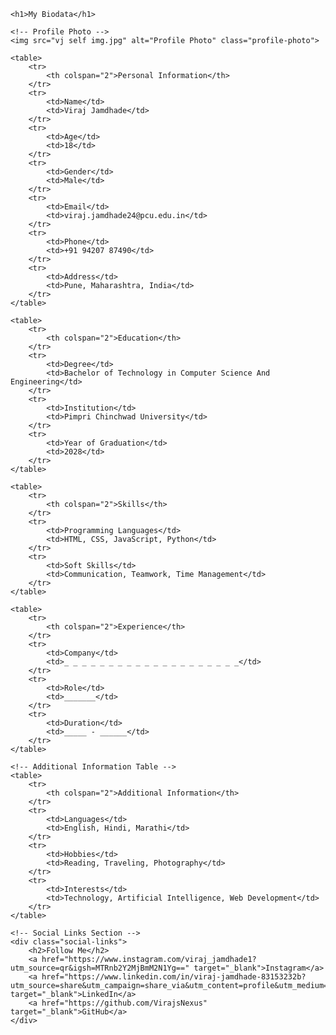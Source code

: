 <!DOCTYPE html>
<html lang="en">
<head>
    <meta charset="UTF-8">
    <meta name="viewport" content="width=device-width, initial-scale=1.0">
    <title>Biodata</title>
    <style>
        table {
            width: 100%;
            border-collapse: collapse;
            margin: 20px 0;
        }
        th, td {
            padding: 10px;
            text-align: left;
            border: 1px solid #ddd;
        }
        th {
            background-color: #f2f2f2;
        }
        h1 {
            text-align: center;
        }
        .profile-photo {
            width: 150px; /* Adjust size of the image */
            height: 150px;
            border-radius: 50%; /* Makes the image circular */
            display: block;
            margin-left: auto;
            margin-right: auto;
        }
        .social-links {
            text-align: center;
            margin-top: 20px;
        }
        .social-links a {
            text-decoration: none;
            margin: 0 15px;
            font-size: 20px;
            color: #000;
        }
    </style>
</head>
<body>

    <h1>My Biodata</h1>

    <!-- Profile Photo -->
    <img src="vj self img.jpg" alt="Profile Photo" class="profile-photo">

    <table>
        <tr>
            <th colspan="2">Personal Information</th>
        </tr>
        <tr>
            <td>Name</td>
            <td>Viraj Jamdhade</td>
        </tr>
        <tr>
            <td>Age</td>
            <td>18</td>
        </tr>
        <tr>
            <td>Gender</td>
            <td>Male</td>
        </tr>
        <tr>
            <td>Email</td>
            <td>viraj.jamdhade24@pcu.edu.in</td>
        </tr>
        <tr>
            <td>Phone</td>
            <td>+91 94207 87490</td>
        </tr>
        <tr>
            <td>Address</td>
            <td>Pune, Maharashtra, India</td>
        </tr>
    </table>

    <table>
        <tr>
            <th colspan="2">Education</th>
        </tr>
        <tr>
            <td>Degree</td>
            <td>Bachelor of Technology in Computer Science And Engineering</td>
        </tr>
        <tr>
            <td>Institution</td>
            <td>Pimpri Chinchwad University</td>
        </tr>
        <tr>
            <td>Year of Graduation</td>
            <td>2028</td>
        </tr>
    </table>

    <table>
        <tr>
            <th colspan="2">Skills</th>
        </tr>
        <tr>
            <td>Programming Languages</td>
            <td>HTML, CSS, JavaScript, Python</td>
        </tr>
        <tr>
            <td>Soft Skills</td>
            <td>Communication, Teamwork, Time Management</td>
        </tr>
    </table>

    <table>
        <tr>
            <th colspan="2">Experience</th>
        </tr>
        <tr>
            <td>Company</td>
            <td>_ _ _ _ _ _ _ _ _ _ _ _ _ _ _ _ _ _ _ _</td>
        </tr>
        <tr>
            <td>Role</td>
            <td>_______</td>
        </tr>
        <tr>
            <td>Duration</td>
            <td>_____ - ______</td>
        </tr>
    </table>

    <!-- Additional Information Table -->
    <table>
        <tr>
            <th colspan="2">Additional Information</th>
        </tr>
        <tr>
            <td>Languages</td>
            <td>English, Hindi, Marathi</td>
        </tr>
        <tr>
            <td>Hobbies</td>
            <td>Reading, Traveling, Photography</td>
        </tr>
        <tr>
            <td>Interests</td>
            <td>Technology, Artificial Intelligence, Web Development</td>
        </tr>
    </table>

    <!-- Social Links Section -->
    <div class="social-links">
        <h2>Follow Me</h2>
        <a href="https://www.instagram.com/viraj_jamdhade1?utm_source=qr&igsh=MTRnb2Y2MjBmM2N1Yg==" target="_blank">Instagram</a>
        <a href="https://www.linkedin.com/in/viraj-jamdhade-83153232b?utm_source=share&utm_campaign=share_via&utm_content=profile&utm_medium=android_app" target="_blank">LinkedIn</a>
        <a href="https://github.com/VirajsNexus" target="_blank">GitHub</a>
    </div>

</body>
</html>

